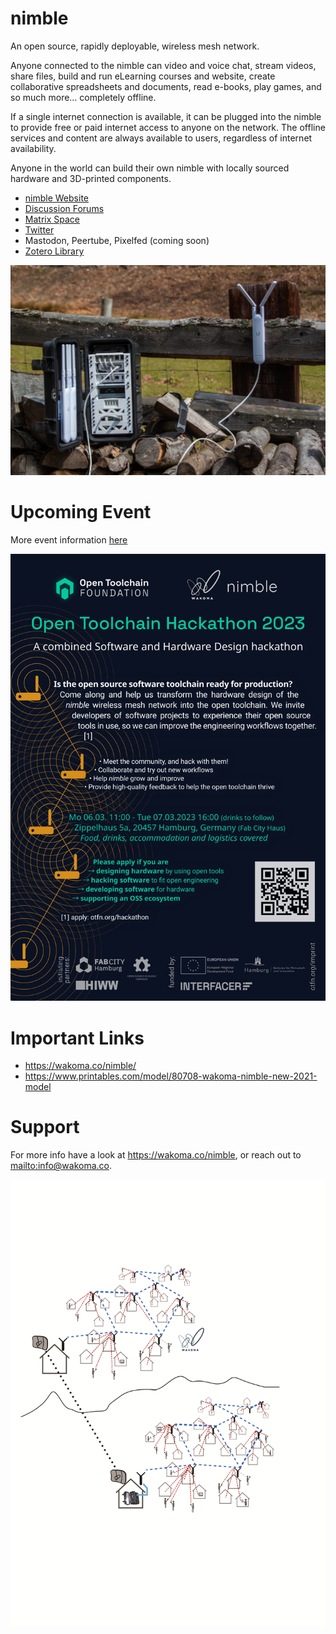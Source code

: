 <!--
SPDX-FileCopyrightText: 2020-2023 Eric Nitschke <eric@wakoma.co>

SPDX-License-Identifier: CERN-OHL-S-2.0
-->

# nimble

An open source, rapidly deployable, wireless mesh network.

Anyone connected to the nimble can video and voice chat,
stream videos, share files, build and run eLearning courses and website,
create collaborative spreadsheets and documents, read e-books, play games,
and so much more…
completely offline.

If a single internet connection is available,
it can be plugged into the nimble to provide free or paid internet access
to anyone on the network.
The offline services and content are always available to users,
regardless of internet availability.

Anyone in the world can build their own nimble
with locally sourced hardware and 3D-printed components.

* [nimble Website](https://wakoma.co/nimble/)
* [Discussion Forums](https://forums.wakoma.co/)
* [Matrix Space](https://matrix.to/#/!JWutrWVlqsuiauWbPf:wakoma.net?via=wakoma.net)
* [Twitter](https://twitter.com/WakomaInc)
* Mastodon, Peertube, Pixelfed (coming soon)
* [Zotero Library](https://www.zotero.org/groups/2403673/communitynetworks/library)

![Nimble model m 36](res/assets/media/img/Model_M/Large/36.jpg)

# Upcoming Event

More event information [here](https://otfn.org/hackathon/)

![Hackathon](res/assets/media/img/OTFNhackathon.jpeg)

# Important Links

* <https://wakoma.co/nimble/>
* <https://www.printables.com/model/80708-wakoma-nimble-new-2021-model>

# Support

For more info have a look at <https://wakoma.co/nimble>,
or reach out to <mailto:info@wakoma.co>.

![Mesh](gen/media/img/mesh_big.png)
